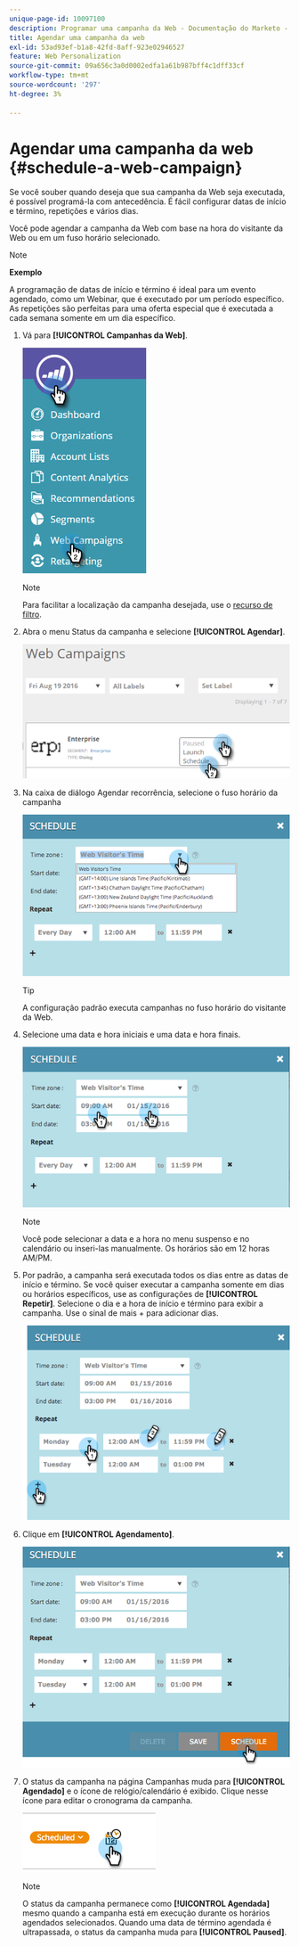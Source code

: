 ```yaml
---
unique-page-id: 10097100
description: Programar uma campanha da Web - Documentação do Marketo - Documentação do produto
title: Agendar uma campanha da web
exl-id: 53ad93ef-b1a8-42fd-8aff-923e02946527
feature: Web Personalization
source-git-commit: 09a656c3a0d0002edfa1a61b987bff4c1dff33cf
workflow-type: tm+mt
source-wordcount: '297'
ht-degree: 3%

---
```


# Agendar uma campanha da web {#schedule-a-web-campaign}

Se você souber quando deseja que sua campanha da Web seja executada, é possível programá-la com antecedência. É fácil configurar datas de início e término, repetições e vários dias.

Você pode agendar a campanha da Web com base na hora do visitante da Web ou em um fuso horário selecionado.

>[!NOTE]
>
>**Exemplo**
>
>A programação de datas de início e término é ideal para um evento agendado, como um Webinar, que é executado por um período específico. As repetições são perfeitas para uma oferta especial que é executada a cada semana somente em um dia específico.

1. Vá para **[!UICONTROL Campanhas da Web]**.

   ![](assets/image2016-8-18-16-3a38-3a47.png)

   >[!NOTE]
   >
   >Para facilitar a localização da campanha desejada, use o [recurso de filtro](/help/marketo/product-docs/web-personalization/working-with-web-campaigns/filter-web-campaigns.md).

1. Abra o menu Status da campanha e selecione **[!UICONTROL Agendar]**.

   ![](assets/image2016-8-18-16-3a41-3a45.png)

1. Na caixa de diálogo Agendar recorrência, selecione o fuso horário da campanha

   ![](assets/image2016-1-14-8-3a14-3a20.png)

   >[!TIP]
   >
   >A configuração padrão executa campanhas no fuso horário do visitante da Web.

1. Selecione uma data e hora iniciais e uma data e hora finais.

   ![](assets/image2016-1-14-8-3a16-3a12.png)

   >[!NOTE]
   >
   >Você pode selecionar a data e a hora no menu suspenso e no calendário ou inseri-las manualmente. Os horários são em 12 horas AM/PM.

1. Por padrão, a campanha será executada todos os dias entre as datas de início e término. Se você quiser executar a campanha somente em dias ou horários específicos, use as configurações de **[!UICONTROL Repetir]**. Selecione o dia e a hora de início e término para exibir a campanha. Use o sinal de mais + para adicionar dias.

   ![](assets/image2016-1-14-8-3a19-3a37.png)

1. Clique em **[!UICONTROL Agendamento]**.

   ![](assets/image2016-1-14-8-3a27-3a55.png)

1. O status da campanha na página Campanhas muda para **[!UICONTROL Agendado]** e o ícone de relógio/calendário é exibido. Clique nesse ícone para editar o cronograma da campanha.

   ![](assets/image2016-1-14-8-3a27-3a32.png)

   >[!NOTE]
   >
   >O status da campanha permanece como **[!UICONTROL Agendada]** mesmo quando a campanha está em execução durante os horários agendados selecionados. Quando uma data de término agendada é ultrapassada, o status da campanha muda para **[!UICONTROL Paused]**.
